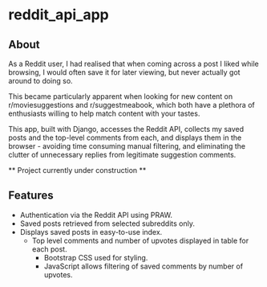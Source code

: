 # reddit_api_app #

## About ##
As a Reddit user, I had realised that when coming across a post I liked while browsing, I would often save it for later viewing, but never actually got around to doing so. 

This became particularly apparent when looking for new content on r/moviesuggestions and r/suggestmeabook, which both have a plethora of enthusiasts willing
to help match content with your tastes. 

This app, built with Django, accesses the Reddit API, collects my saved posts and the top-level comments from each, and displays them in the browser -
avoiding time consuming manual filtering, and eliminating the clutter of unnecessary replies from legitimate suggestion comments. 

** Project currently under construction **

## Features ##
* Authentication via the Reddit API using PRAW. 
* Saved posts retrieved from selected subreddits only. 
* Displays saved posts in easy-to-use index. 
	* Top level comments and number of upvotes displayed in table for each post. 
		* Bootstrap CSS used for styling. 
		* JavaScript allows filtering of saved comments by number of upvotes. 